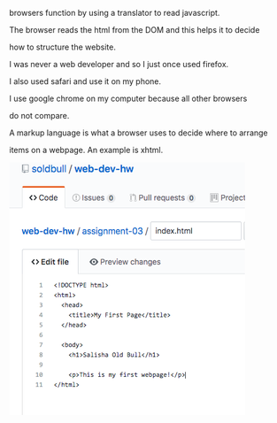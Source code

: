 browsers function by using a translator to read javascript.

The browser reads the html from the DOM and this helps it to decide

how to structure the website.

I was never a web developer and so I just once used firefox.

I also used safari and use it on my phone.

I use google chrome on my computer because all other browsers

do not compare.

A markup language is what a browser uses to decide where to arrange

items on a webpage. An example is xhtml.

![My Screenshot](./screenshot-assignment03.png)
